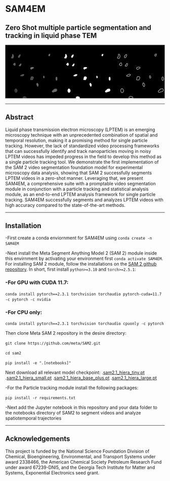# SAM4EM
## Zero Shot multiple particle segmentation and tracking  in liquid phase TEM
![Banner](./banner.jpg)
* * * * * *
## Abstract

Liquid phase transmission electron microscopy (LPTEM) is an emerging microscopy technique with an unprecedented combination of spatial and temporal resolution, making it a promising method for single particle tracking. However, the lack of standardized video processing frameworks that can successfully identify and track nanoparticles moving in noisy LPTEM videos has impeded progress in the field to develop this method as a single particle tracking tool. We demonstrate the first implementation of the SAM 2 video segmentation foundation model for experimental microscopy data analysis, showing that SAM 2 successfully segments LPTEM videos in a zero-shot manner. Leveraging that, we present SAM4EM, a comprehensive suite with a promptable video segmentation module in conjunction with a particle tracking and statistical analysis module, as an end-to-end LPTEM analysis framework for single particle tracking. SAM4EM successfully segments and analyzes LPTEM videos with high accuracy compared to the state-of-the-art methods.
* * * * * *

## Installation
-First create a conda enviornment for SAM4EM using `conda create -n SAM4EM`

-Next install the Meta Segment Anything Model 2 (SAM 2) module inside this envirnment by activating your environment first `conda activate SAM4EM`. For installing SAM 2 module, follow the installations on the [SAM 2 github repository](https://github.com/facebookresearch/sam2). In short, first install `python>=3.10` and `torch>=2.5.1`:
### -For GPU with CUDA 11.7:
`conda install pytorch==2.3.1 torchvision torchaudio pytorch-cuda=11.7 -c pytorch -c nvidia`
### -For CPU only:
`conda install pytorch==2.3.1 torchvision torchaudio cpuonly -c pytorch`

Then clone Meta SAM 2 repository in the desire directory:

`git clone https://github.com/meta/SAM2.git`

`cd sam2`

`pip install -e ".[notebooks]"`

Next download all relevant model checkpoint:
.[sam2.1_hiera_tiny.pt](https://dl.fbaipublicfiles.com/segment_anything_2/092824/sam2.1_hiera_tiny.pt)
.[sam2.1_hiera_small.pt](https://dl.fbaipublicfiles.com/segment_anything_2/092824/sam2.1_hiera_small.pt)
.[sam2.1_hiera_base_plus.pt](https://dl.fbaipublicfiles.com/segment_anything_2/092824/sam2.1_hiera_base_plus.pt)
.[sam2.1_hiera_large.pt](https://dl.fbaipublicfiles.com/segment_anything_2/092824/sam2.1_hiera_large.pt)

-For the Particle tracking module install the following packages:

`pip install -r requirements.txt`

-Next add the Jupyter notebook in this repository and your data folder to the notebooks directory of SAM2 to segment videos and analyze spatiotemporal trajectories


* * * * * *
## Acknowledgements 

This project is funded by the National Science Foundation Division of Chemical, Bioengineering, Environmental, and Transport Systems under award 2338466, the American Chemical Society Petroleum Research Fund under award 67239-DNI5, and the Georgia Tech Institute for Matter and Systems, Exponential Electronics seed grant.
